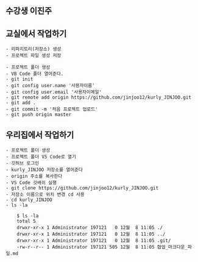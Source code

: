 ## 수강생 이진주

## 교실에서 작업하기
    - 리파지토리(저장소) 생성
    - 프로젝트 파일 생성 저장
    
    - 프로젝트 폴더 생성 
    - VB Code 폴더 열어준다.
    - git init
    - git config user.name '사용자이름'
    - git config user.email '사용자이메일'
    - git remote add origin https://github.com/jinjoo12/kurly_JINJOO.git
    - git add .
    - git commit -m '처음 프로젝트 업로드'
    - git push origin master
    
## 우리집에서 작업하기
    - 프로젝트 폴더 생성
    - 프로젝트 폴더 VS Code로 열기
    - 깃허브 로그인
    - kurly_JINJOO 저장소를 열어준다
    - origin 주소를 복사한다
    - VS Code 깃배쉬 실행
    - git clone https://github.com/jinjoo12/kurly_JINJOO.git
    - 저장소 이름으로 위치 변경 cd 사용
    - cd kurly_JINJOO
    - ls -la
``````
    $ ls -la
    total 5
    drwxr-xr-x 1 Administrator 197121   0 12월  8 11:05 ./
    drwxr-xr-x 1 Administrator 197121   0 12월  8 11:05 ../
    drwxr-xr-x 1 Administrator 197121   0 12월  8 11:05 .git/
    -rw-r--r-- 1 Administrator 197121 505 12월  8 11:05 협업_마크다운_파일.md
``````
